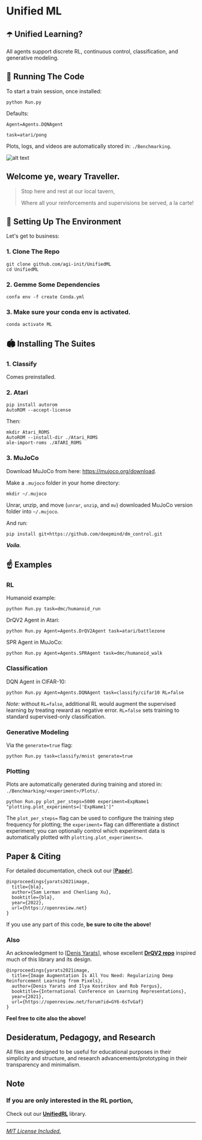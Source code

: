 [comment]: <> (# Unified ML, unified in one place, ml, it's so unified )
# Unified ML

## :open_umbrella: Unified Learning?
All agents support discrete RL, continuous control, classification, and generative modeling.

## :runner: Running The Code

To start a train session, once installed:

```
python Run.py
```

[comment]: <> (The default agent and task are DQN and Pong respectively.)

Defaults:

```Agent=Agents.DQNAgent```

```task=atari/pong```

Plots, logs, and videos are automatically stored in: ```./Benchmarking```.


![alt text](evolve.gif)

## Welcome ye, weary Traveller.

>Stop here and rest at our local tavern,
>
> Where all your reinforcements and supervisions be served, a la carte!

[comment]: <> (**Drink up!** :beers:)

## :wrench: Setting Up The Environment 

[comment]: <> (Pretty simple:)
Let's get to business:

### 1. Clone The Repo

```
git clone github.com/agi-init/UnifiedML
cd UnifiedML
```

### 2. Gemme Some Dependencies

```
confa env -f create Conda.yml
```

[comment]: <> (# Installing Suites)

### 3. Make sure your conda env is activated.

```
conda activate ML
```

[comment]: <> (*zip zap bippidy bap!* ~ &#40;don't run that&#41;)

[comment]: <> (### *THERE, HAPPY!??*)

## :stadium: Installing The Suites 

### 1. Classify

[comment]: <> (Comes preinstalled.  :smirk:)
Comes preinstalled. 

### 2. Atari
```
pip install autorom
AutoROM --accept-license
```
Then:
```
mkdir Atari_ROMS
AutoROM --install-dir ./Atari_ROMS
ale-import-roms ./ATARI_ROMS
```
### 3. MuJoCo
Download MuJoCo from here: https://mujoco.org/download.

Make a ```.mujoco``` folder in your home directory:

```
mkdir ~/.mujoco
```

Unrar, unzip, and move (```unrar```, ```unzip```, and ```mv```) downloaded MuJoCo version folder into ```~/.mujoco```. 

And run:
```
pip install git+https://github.com/deepmind/dm_control.git
```
***Voila.***

## :point_up: Examples


[comment]: <> (### *Atari example:*)

[comment]: <> (```)

[comment]: <> (python Run.py task=atari/breakout)

[comment]: <> (```)

[comment]: <> (All agents support all suites, discrete and continuous control.)

### RL

Humanoid example: 
```
python Run.py task=dmc/humanoid_run
```

DrQV2 Agent in Atari:
```
python Run.py Agent=Agents.DrQV2Agent task=atari/battlezone
```

SPR Agent in MuJoCo:
```
python Run.py Agent=Agents.SPRAgent task=dmc/humanoid_walk
```

### Classification

DQN Agent in CIFAR-10:
```
python Run.py Agent=Agents.DQNAgent task=classify/cifar10 RL=false
```

*Note:* without ```RL=false```, additional RL would augment the supervised learning by treating reward as negative error. ```RL=false``` sets training to standard supervised-only classification.

### Generative Modeling

Via the ```generate=true``` flag:
```
python Run.py task=classify/mnist generate=true
```


### Plotting
Plots are automatically generated during training and stored in:
```./Benchmarking/<experiment>/Plots/```.

```
python Run.py plot_per_steps=5000 experiment=ExpName1 "plotting.plot_experiments=['ExpName1']"
```

The ```plot_per_steps=``` flag can be used to configure the training step frequency for plotting; the ```experiment=``` flag can differentiate a distinct experiment; you can optionally control which experiment data is automatically plotted with ```plotting.plot_experiments=```.

[comment]: <> (Also, manual plotting via ```Plot.py```:)

[comment]: <> (```)

[comment]: <> (python Plot.py <experiment1> <experiment2> <...>)

[comment]: <> (```)

[comment]: <> (```)

[comment]: <> (python Run.py task=atari/breakout generate=true)

[comment]: <> (```)


[comment]: <> (And if you use any part of this code — even look at it, or think about it — **be sure to cite the above!**)

[comment]: <> (And if you use any part of this code, **be sure to cite the above!**)


[comment]: <> (## :thinking: Details)

## Paper & Citing

For detailed documentation, check out our [[**Papér**](https://arxiv.com)].

[comment]: <> (Please see [paper]&#40;https://arxiv.com&#41; for more details.)

[comment]: <> (### How is this possible?)

[comment]: <> (**RL**: All agents implement our "Creator"/"DPG" framework to support both continuous and discrete action spaces.)

[comment]: <> (**Classification**: treated as a reinforcement learning suite called "Classify" akin to Atari or DMC, with datasets re-framed as tasks that yield labels rather than rewards.)

[comment]: <> (**Generative** modeling reframes the Actor-Critic as a Generator-Discriminator, a surprisingly simple RL-GAN unification.)

[comment]: <> (## Citing The Hard Worker Who Labored For You Day And Mostly Day)

[comment]: <> (## Citing)

```
@inproceedings{yarats2021image,
  title={bla},
  author={Sam Lerman and Chenliang Xu},
  booktitle={bla},
  year={2022},
  url={https://openreview.net}
}
```
If you use any part of this code, **be sure to cite the above!**

### Also

An acknowledgment to [[Denis Yarats](https://cs.nyu.edu/~dy1042/)], whose excellent [**DrQV2 repo**](https://github.com/facebookresearch/drqv2) inspired much of this library and its design.

```
@inproceedings{yarats2021image,
  title={Image Augmentation Is All You Need: Regularizing Deep Reinforcement Learning from Pixels},
  author={Denis Yarats and Ilya Kostrikov and Rob Fergus},
  booktitle={International Conference on Learning Representations},
  year={2021},
  url={https://openreview.net/forum?id=GY6-6sTvGaf}
}
```

**Feel free to cite also the above!**



[comment]: <> (## Repository Structure)

[comment]: <> (Agents are self-contained in their respective ```./Agents``` file.)

[comment]: <> (```Run.py``` handles all training, evaluation, and logging.)

[comment]: <> (```./Datasets``` includes ```Environment.py```, which handles the environment "roll out," and ```ExperienceReplay.py``` which stores and retrieves data using parallel CPU workers.)

[comment]: <> (Hyper-param configurations in ```.\Hyperparams```.)

[comment]: <> (Architectures, losses, probability distributions, and simple helpers defined in ```./Blocks```, ```./Losses```, ```Distributions.py``` and ```Utils.py``` respectively.)

[comment]: <> (Files are succinct, intuitive, and try to be self-explanatory.)

## Desideratum, Pedagogy, and Research

All files are designed to be useful for educational purposes in their simplicity and structure, and research advancements/prototyping in their transparency and minimalism.

## Note

### If you are only interested in the RL portion, 

Check out our [**UnifiedRL**](https:github.com/agi-init/UnifiedRL) library. 

[comment]: <> (It does with RL to this library what PyCharm does with Python to IntelliJ, i.e., waters it down mildly and rebrands a little.~)

[comment]: <> (# License)

<hr class="solid">

[comment]: <> (## License)

[*MIT License Included.*](https://github.com/agi-init/UnifiedML/MIT_LICENSE)

[comment]: <> (## Financing)

[comment]: <> (If you have not yet, please consider donating:)

[comment]: <> ([comment]: <> &#40;[![Donate]&#40;https://img.shields.io/badge/Donate-PayPal-green.svg?style=social&#41;]&#40;https://www.paypal.com/cgi-bin/&#41;&#41;)

[comment]: <> ([![Donate]&#40;https://img.shields.io/badge/Donate-PayPal-green.svg?style=flat&#41;]&#40;https://www.paypal.com/cgi-bin/&#41;)

[comment]: <> ([comment]: <> &#40;[![Donate]&#40;https://img.shields.io/badge/Donate-PayPal-green.svg?style=for-the-badge&#41;]&#40;https://www.paypal.com/cgi-bin/&#41;&#41;)

[comment]: <> ([comment]: <> &#40;[![Donate]&#40;https://img.shields.io/badge/PayPal-Donate-green.svg?style=for-the-badge&#41;]&#40;https://www.paypal.com/cgi-bin/&#41;&#41;)

[comment]: <> ([comment]: <> &#40;[![Donate]&#40;https://img.shields.io/badge/Give_money-yasss-green.svg?style=for-the-badge&#41;]&#40;https://www.paypal.com/cgi-bin/&#41;&#41;)

[comment]: <> ([comment]: <> &#40;[![Donate]&#40;https://img.shields.io/badge/paypal-green.svg?style=for-the-badge&#41;]&#40;https://www.paypal.com/cgi-bin/&#41;&#41;)

[comment]: <> (We are a nonprofit, single-PhD student team whose bank account is quickly hemmoraging.)

[comment]: <> (If you are an investor wishing to invest more seriously, [please contact **agi.\_\_init\_\_**]&#40;mailto:agi.init@gmail.com&#41;.)

[comment]: <> (Mark Zuckerburg, if you're looking for an heir... &#40;not joking&#41;.)